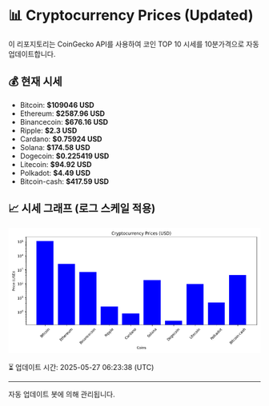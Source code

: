 
# 📊 Cryptocurrency Prices (Updated)

이 리포지토리는 CoinGecko API를 사용하여 코인 TOP 10 시세를 10분가격으로 자동 업데이트합니다.

## 💰 현재 시세
- Bitcoin: **$109046 USD**
- Ethereum: **$2587.96 USD**
- Binancecoin: **$676.16 USD**
- Ripple: **$2.3 USD**
- Cardano: **$0.75924 USD**
- Solana: **$174.58 USD**
- Dogecoin: **$0.225419 USD**
- Litecoin: **$94.92 USD**
- Polkadot: **$4.49 USD**
- Bitcoin-cash: **$417.59 USD**

## 📈 시세 그래프 (로그 스케일 적용)
![Crypto Prices](crypto_prices.png)

⏳ 업데이트 시간: 2025-05-27 06:23:38 (UTC)

---
자동 업데이트 봇에 의해 관리됩니다.
